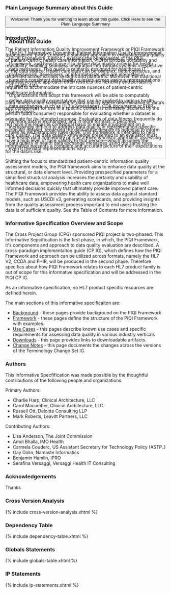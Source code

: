 <div style="width: 100%;" >
<h3 id="plain-language-summary-about-this-guide">Plain Language Summary about this Guide
  </h3>
  <button class="btn btn-info btn-lg collapsed" type="button" title="Click to Open or Close the Plain Language Summary" data-toggle="collapse" data-target="#plain-lang-summary" aria-expanded="false" aria-controls="collapseExample">
    Welcome! Thank you for wanting to learn about this guide.  Click Here to see the Plain Language Summary
  </button>
</div>
<div class="collapse" id="plain-lang-summary" aria-expanded="false" style="height: 0px;">
  <div class="card card-body" style="border:1px solid;border-color:#cccccc;padding:10px">

<a name="about-this-guide"> </a>
  <h3>About this Guide</h3>
<p>
The HL7 Informative Document: Patient Information Quality Improvement (PIQI) Framework, Edition 1 explains the components of the PIQI framework, and how to use it to define data quality criteria for health data messages. This guide is primarily designed for healthcare IT professionals, developers, or informaticists who are interested in pursuing consistent data quality rulesets across various representations of health data.
</p>
<p>
Organizations that adopt this framework will be able to computably define data quality expectations that can be applied to various health data exchanges, such as HL7 v2 messages, CDA documents or FHIR transactions.
</p>
<p>
As more data is exchanged, and in more formats, it becomes increasingly difficult to address data quality in representation-specific rules as we historically have done. This framework is intended to help the health data community pursue a more wholistic approach, assessing data quality in health data exchange messages using the same rules, even if the data representations vary.
</p>

  </div>
</div>

### Introduction

The Patient Information Quality Improvement Framework or PIQI Framework (pronounced ‘picky’) creates a standard approach to evaluating data quality of patient-centric health care information. PIQI prioritizes portability and reusability, enabling seamless integration into various systems irrespective of the data source. Health care data can be complex, heterogeneous, and dispersed across various systems and platforms. Moreover, the traditional database-centric approach often restricts the flexibility and portability required to accommodate the intricate nuances of patient-centric healthcare information. 

Data fitness is one component of data quality where determination of data’s appropriateness for use in a specific context is ultimately declared by the person (data consumer) responsible for evaluating whether a dataset is adequate for its intended purpose. Evaluators of data fitness frequently do not have the requisite contextual basis to enable a judgement on a particular dataset, rendering the data inutile despite its potential to inform care quality. The data quality knowledge presented to an evaluator must have a high level of face validity to that person—which assumes the information presents a complete and accurate picture of their expectations for the data’s use.

Shifting the focus to standardized patient-centric information quality assessment models, the PIQI framework aims to enhance data quality at the structural, or data element level. Providing prespecified parameters for a simplified structural analysis increases the certainty and usability of healthcare data, empowering health care organizations to make well informed decisions quickly that ultimately provide improved patient care. The PIQI Framework provides the ability to assess data against standard models, such as USCDI v3, generating scorecards, and providing insights from the quality assessment process important to end users trusting the data is of sufficient quality. See the Table of Contents for more information.

### Informative Specification Overview and Scope
The Cross Project Group (CPG) sponsored PIQI project is two-phased. This Informative Sepcification is the first phase, in which, the PIQI Framework, it's components and approach to data quality evaluation are described. A cross-paradigm implementaiton guide (CP IG), which defines how the PIQI Framework and approach can be utilized across formats, namely the HL7 V2, CCDA and FHIR, will be produced in the second phase. Therefore specifics about how PIQI Framework relates to each HL7 product family is out of scope for this informative specification and will be addressed in the PIQI CP IG.

As an informative specification, no HL7 product specific resources are defined herein. 

The main sections of this informative specificaiton are:


*   [Background](background.html) - these pages provide background on the PIQI Framework
*   [Framework](piqi_framework.html) - these pages define the structure of the PIQI Framework with examples.
*   [Use Cases](requirements_and_use_case.html) - this pages describe known use cases and specific requirements for assessing data quality in various industry verticals
*   [Downloads](downloads.html) - this page provides links to downloadable artifacts.
*   [Change Notes](changes.html) - this page documents the changes across the versions of the Terminology Change Set IG.


### Authors

This Informative Specfification was made possible by the thoughtful contributions of the following people and organizations:

Primary Authors:
*   Charlie Harp, Clinical Architecture, LLC
*   Carol Macumber, Clinical Architecture, LLC
*   Russell Ott, Deloitte Consulting LLP
*   Mark Roberts, Leavitt Partners, LLC

Contributing Authors:
*   Lisa Anderson, The Joint Commission
*   Amol Bhalla, IMO Health
*   Carmela Couderc, US Assistant Secretary for Technology Policy (ASTP_)
*   Gay Dolin, Namaste Informatics
*   Benjamin Hamlin, IPRO
*   Serafina Versaggi, Versaggi Health IT Consulting

### Acknowledgements

Thanks

### Cross Version Analysis

{% include cross-version-analysis.xhtml %}

### Dependency Table

{% include dependency-table.xhtml %}

### Globals Statements

{% include globals-table.xhtml %}

### IP Statements

{% include ip-statements.xhtml %}
